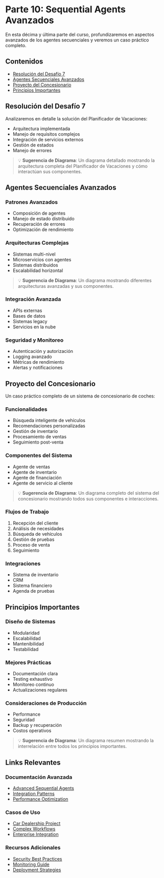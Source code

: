 # Parte 10: Sequential Agents Avanzados

En esta décima y última parte del curso, profundizaremos en aspectos avanzados de los agentes secuenciales y veremos un caso práctico completo.

## Contenidos

* [Resolución del Desafío 7](parte-10.md#resolución-del-desafío-7)
* [Agentes Secuenciales Avanzados](parte-10.md#agentes-secuenciales-avanzados)
* [Proyecto del Concesionario](parte-10.md#proyecto-del-concesionario)
* [Principios Importantes](parte-10.md#principios-importantes)

## Resolución del Desafío 7

Analizaremos en detalle la solución del Planificador de Vacaciones:

* Arquitectura implementada
* Manejo de requisitos complejos
* Integración de servicios externos
* Gestión de estados
* Manejo de errores

> 💡 **Sugerencia de Diagrama**: Un diagrama detallado mostrando la arquitectura completa del Planificador de Vacaciones y cómo interactúan sus componentes.

## Agentes Secuenciales Avanzados

### Patrones Avanzados

* Composición de agentes
* Manejo de estado distribuido
* Recuperación de errores
* Optimización de rendimiento

### Arquitecturas Complejas

* Sistemas multi-nivel
* Microservicios con agentes
* Sistemas distribuidos
* Escalabilidad horizontal

> 💡 **Sugerencia de Diagrama**: Un diagrama mostrando diferentes arquitecturas avanzadas y sus componentes.

### Integración Avanzada

* APIs externas
* Bases de datos
* Sistemas legacy
* Servicios en la nube

### Seguridad y Monitoreo

* Autenticación y autorización
* Logging avanzado
* Métricas de rendimiento
* Alertas y notificaciones

## Proyecto del Concesionario

Un caso práctico completo de un sistema de concesionario de coches:

### Funcionalidades

* Búsqueda inteligente de vehículos
* Recomendaciones personalizadas
* Gestión de inventario
* Procesamiento de ventas
* Seguimiento post-venta

### Componentes del Sistema

* Agente de ventas
* Agente de inventario
* Agente de financiación
* Agente de servicio al cliente

> 💡 **Sugerencia de Diagrama**: Un diagrama completo del sistema del concesionario mostrando todos sus componentes e interacciones.

### Flujos de Trabajo

1. Recepción del cliente
2. Análisis de necesidades
3. Búsqueda de vehículos
4. Gestión de pruebas
5. Proceso de venta
6. Seguimiento

### Integraciones

* Sistema de inventario
* CRM
* Sistema financiero
* Agenda de pruebas

## Principios Importantes

### Diseño de Sistemas

* Modularidad
* Escalabilidad
* Mantenibilidad
* Testabilidad

### Mejores Prácticas

* Documentación clara
* Testing exhaustivo
* Monitoreo continuo
* Actualizaciones regulares

### Consideraciones de Producción

* Performance
* Seguridad
* Backup y recuperación
* Costos operativos

> 💡 **Sugerencia de Diagrama**: Un diagrama resumen mostrando la interrelación entre todos los principios importantes.

## Links Relevantes

### Documentación Avanzada

* [Advanced Sequential Agents](../usar-flowise/agentflows/sequential-agents/advanced.md)
* [Integration Patterns](../usar-flowise/agentflows/sequential-agents/integration.md)
* [Performance Optimization](../usar-flowise/agentflows/sequential-agents/performance.md)

### Casos de Uso

* [Car Dealership Project](../ejemplos/car-dealership/)
* [Complex Workflows](../ejemplos/complex-workflows/)
* [Enterprise Integration](../ejemplos/enterprise-integration/)

### Recursos Adicionales

* [Security Best Practices](../configuracion/security/)
* [Monitoring Guide](../configuracion/monitoring/)
* [Deployment Strategies](../documentacion-oficial/configuracion/deployment/)
